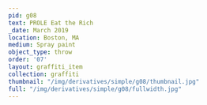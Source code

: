 ```yaml
---
pid: g08
text: PROLE Eat the Rich
_date: March 2019
location: Boston, MA
medium: Spray paint
object_type: throw
order: '07'
layout: graffiti_item
collection: graffiti
thumbnail: "/img/derivatives/simple/g08/thumbnail.jpg"
full: "/img/derivatives/simple/g08/fullwidth.jpg"
---
```

